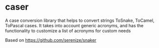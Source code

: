 # caser

A case conversion library that helps to convert strings ToSnake, ToCamel, ToPascal cases. It takes into account generic acronyms, and has the functionality to customize a list of acronyms for custom needs

Based on https://github.com/serenize/snaker

